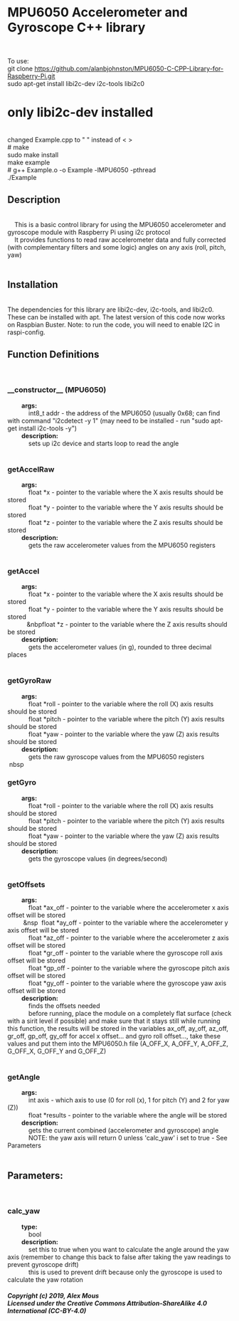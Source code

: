 <h1>MPU6050 Accelerometer and Gyroscope C++ library</h1><br>

To use:
<br>
git clone https://github.com/alanbjohnston/MPU6050-C-CPP-Library-for-Raspberry-Pi.git
<br>
sudo apt-get install libi2c-dev i2c-tools libi2c0
<br>
# only libi2c-dev installed
<br>
changed Example.cpp to " " instead of < > 
<br>
# make
<br>
sudo make install
<br>
make example
<br>
# g++ Example.o -o Example -lMPU6050 -pthread
<br>
./Example
<br>
<h2>Description</h2><br> &nbsp&nbsp&nbsp&nbspThis is a basic 
control library for using the MPU6050 accelerometer and gyroscope module with Raspberry Pi using i2c protocol<br> &nbsp&nbsp&nbsp&nbspIt provides functions to read raw accelerometer data and fully 
corrected (with complementary filters and some logic) angles on any axis (roll, pitch, yaw)<br><br> <h2>Installation</h2><br>
The dependencies for this library are libi2c-dev, i2c-tools, and libi2c0. These can be installed with apt. The latest version of this code now works on Raspbian Buster. Note: to run the code, you will need to enable I2C in raspi-config.<h2>Function 
Definitions</h2> &nbsp&nbsp&nbsp&nbsp<h3>__constructor__ (MPU6050)<br></h3> 
&nbsp&nbsp&nbsp&nbsp&nbsp&nbsp&nbsp&nbsp<b>args:</b><br> &nbsp&nbsp&nbsp&nbsp&nbsp&nbsp&nbsp&nbsp&nbsp&nbsp&nbsp&nbspint8_t 
addr - the address of the MPU6050 (usually 0x68; can find with command "i2cdetect -y 1" (may need to be installed - run "sudo 
apt-get install i2c-tools -y")<br> &nbsp&nbsp&nbsp&nbsp&nbsp&nbsp&nbsp&nbsp<b>description:</b><br> 
&nbsp&nbsp&nbsp&nbsp&nbsp&nbsp&nbsp&nbsp&nbsp&nbsp&nbsp&nbspsets up i2c device and starts loop to read the angle<br> 
&nbsp&nbsp&nbsp&nbsp<h3>getAccelRaw<br></h3> &nbsp&nbsp&nbsp&nbsp&nbsp&nbsp&nbsp&nbsp<b>args:</b><br> 
&nbsp&nbsp&nbsp&nbsp&nbsp&nbsp&nbsp&nbsp&nbsp&nbsp&nbsp&nbspfloat *x - pointer to the variable where the X axis results should 
be stored<br> &nbsp&nbsp&nbsp&nbsp&nbsp&nbsp&nbsp&nbsp&nbsp&nbsp&nbsp&nbspfloat *y - pointer to the variable where the Y axis 
results should be stored<br> &nbsp&nbsp&nbsp&nbsp&nbsp&nbsp&nbsp&nbsp&nbsp&nbsp&nbsp&nbspfloat *z - pointer to the variable 
where the Z axis results should be stored<br> &nbsp&nbsp&nbsp&nbsp&nbsp&nbsp&nbsp&nbsp<b>description:<br></b> 
&nbsp&nbsp&nbsp&nbsp&nbsp&nbsp&nbsp&nbsp&nbsp&nbsp&nbsp&nbspgets the raw accelerometer values from the MPU6050 registers<br> 
&nbsp&nbsp&nbsp&nbsp<h3>getAccel<br></h3> &nbsp&nbsp&nbsp&nbsp&nbsp&nbsp&nbsp&nbsp<b>args:<br></b> 
&nbsp&nbsp&nbsp&nbsp&nbsp&nbsp&nbsp&nbsp&nbsp&nbsp&nbsp&nbspfloat *x - pointer to the variable where the X axis results 
should be stored<br> &nbsp&nbsp&nbsp&nbsp&nbsp&nbsp&nbsp&nbsp&nbsp&nbsp&nbsp&nbspfloat *y - pointer to the variable where the 
Y axis results should be stored<br> &nbsp&nbsp&nbsp&nbsp&nbsp&nbsp&nbsp&nbsp&nbsp&nbsp&nbsp&nbpfloat *z - pointer to the 
variable where the Z axis results should be stored<br> &nbsp&nbsp&nbsp&nbsp&nbsp&nbsp&nbsp&nbsp<b>description:<br></b> 
&nbsp&nbsp&nbsp&nbsp&nbsp&nbsp&nbsp&nbsp&nbsp&nbsp&nbsp&nbspgets the accelerometer values (in g), rounded to three decimal 
places<br> &nbsp&nbsp&nbsp&nbsp<h3>getGyroRaw<br></h3> &nbsp&nbsp&nbsp&nbsp&nbsp&nbsp&nbsp&nbsp<b>args:<br></b> 
&nbsp&nbsp&nbsp&nbsp&nbsp&nbsp&nbsp&nbsp&nbsp&nbsp&nbsp&nbspfloat *roll - pointer to the variable where the roll (X) axis 
results should be stored<br> &nbsp&nbsp&nbsp&nbsp&nbsp&nbsp&nbsp&nbsp&nbsp&nbsp&nbsp&nbspfloat *pitch - pointer to the 
variable where the pitch (Y) axis results should be stored<br> 
&nbsp&nbsp&nbsp&nbsp&nbsp&nbsp&nbsp&nbsp&nbsp&nbsp&nbsp&nbspfloat *yaw - pointer to the variable where the yaw (Z) axis 
results should be stored<br> &nbsp&nbsp&nbsp&nbsp&nbsp&nbsp&nbsp&nbsp<b>description:<br></b> 
&nbsp&nbsp&nbsp&nbsp&nbsp&nbsp&nbsp&nbsp&nbsp&nbsp&nbsp&nbspgets the raw gyroscope values from the MPU6050 registers<br> 
&nbspnbsp&nbsp&nbsp<h3>getGyro<br></h3> &nbsp&nbsp&nbsp&nbsp&nbsp&nbsp&nbsp&nbsp<b>args:<br></b> 
&nbsp&nbsp&nbsp&nbsp&nbsp&nbsp&nbsp&nbsp&nbsp&nbsp&nbsp&nbspfloat *roll - pointer to the variable where the roll (X) axis 
results should be stored<br> &nbsp&nbsp&nbsp&nbsp&nbsp&nbsp&nbsp&nbsp&nbsp&nbsp&nbsp&nbspfloat *pitch - pointer to the 
variable where the pitch (Y) axis results should be stored<br> 
&nbsp&nbsp&nbsp&nbsp&nbsp&nbsp&nbsp&nbsp&nbsp&nbsp&nbsp&nbspfloat *yaw - pointer to the variable where the yaw (Z) axis 
results should be stored<br> &nbsp&nbsp&nbsp&nbsp&nbsp&nbsp&nbsp&nbsp<b>description:<br></b> 
&nbsp&nbsp&nbsp&nbsp&nbsp&nbsp&nbsp&nbsp&nbsp&nbsp&nbsp&nbspgets the gyroscope values (in degrees/second)<br> 
&nbsp&nbsp&nbsp&nbsp<h3>getOffsets<br></h3> &nbsp&nbsp&nbsp&nbsp&nbsp&nbsp&nbsp&nbsp<b>args:<br></b> 
&nbsp&nbsp&nbsp&nbsp&nbsp&nbsp&nbsp&nbsp&nbsp&nbsp&nbsp&nbspfloat *ax_off - pointer to the variable where the accelerometer x 
axis offset will be stored<br> &nbsp&nbsp&nbsp&nbsp&nbsp&nbsp&nbsp&nbsp&nbsp&nsp&nbsp&nbspfloat *ay_off - pointer to the 
variable where the accelerometer y axis offset will be stored<br> 
&nbsp&nbsp&nbsp&nbsp&nbsp&nbsp&nbsp&nbsp&nbsp&nbsp&nbsp&nbspfloat *az_off - pointer to the variable where the accelerometer z 
axis offset will be stored<br> &nbsp&nbsp&nbsp&nbsp&nbsp&nbsp&nbsp&nbsp&nbsp&nbsp&nbsp&nbspfloat *gr_off - pointer to the 
variable where the gyroscope roll axis offset will be stored<br> 
&nbsp&nbsp&nbsp&nbsp&nbsp&nbsp&nbsp&nbsp&nbsp&nbsp&nbsp&nbspfloat *gp_off - pointer to the variable where the gyroscope pitch 
axis offset will be stored<br> &nbsp&nbsp&nbsp&nbsp&nbsp&nbsp&nbsp&nbsp&nbsp&nbsp&nbsp&nbspfloat *gy_off - pointer to the 
variable where the gyroscope yaw axis offset will be stored<br> 
&nbsp&nbsp&nbsp&nbsp&nbsp&nbsp&nbsp&nbsp<b>description:<br></b> 
&nbsp&nbsp&nbsp&nbsp&nbsp&nbsp&nbsp&nbsp&nbsp&nbsp&nbsp&nbspfinds the offsets needed<br> 
&nbsp&nbsp&nbsp&nbsp&nbsp&nbsp&nbsp&nbsp&nbsp&nbsp&nbsp&nbspbefore running, place the module on a completely flat surface 
(check with a sirit level if possible) and make sure that it stays still while running this function, the results will be 
stored in the variables ax_off, ay_off, az_off, gr_off, gp_off, gy_off for accel x offset... and gyro roll offset..., take 
these values and put them into the MPU6050.h file (A_OFF_X, A_OFF_Y, A_OFF_Z, G_OFF_X, G_OFF_Y and G_OFF_Z)<br> 
&nbsp&nbsp&nbsp&nbsp<h3>getAngle<br></h3> &nbsp&nbsp&nbsp&nbsp&nbsp&nbsp&nbsp&nbsp<b>args:<br></b> 
&nbsp&nbsp&nbsp&nbsp&nbsp&nbsp&nbsp&nbsp&nbsp&nbsp&nbsp&nbspint axis - which axis to use (0 for roll (x), 1 for pitch (Y) and 
2 for yaw (Z))<br> &nbsp&nbsp&nbsp&nbsp&nbsp&nbsp&nbsp&nbsp&nbsp&nbsp&nbsp&nbspfloat *results - pointer to the variable where 
the angle will be stored<br> &nbsp&nbsp&nbsp&nbsp&nbsp&nbsp&nbsp&nbsp<b>description:<br></b> 
&nbsp&nbsp&nbsp&nbsp&nbsp&nbsp&nbsp&nbsp&nbsp&nbsp&nbsp&nbspgets the current combined (accelerometer and gyroscope) angle<br> 
&nbsp&nbsp&nbsp&nbsp&nbsp&nbsp&nbsp&nbsp&nbsp&nbsp&nbsp&nbspNOTE: the yaw axis will return 0 unless 'calc_yaw' i set to true 
- See Parameters<br><br> <h2>Parameters:<br></h2> &nbsp&nbsp&nbsp&nbsp<h3>calc_yaw<br></h3> 
&nbsp&nbsp&nbsp&nbsp&nbsp&nbsp&nbsp&nbsp<b>type:<br></b> &nbsp&nbsp&nbsp&nbsp&nbsp&nbsp&nbsp&nbsp&nbsp&nbsp&nbsp&nbspbool<br> 
&nbsp&nbsp&nbsp&nbsp&nbsp&nbsp&nbsp&nbsp<b>description:<br></b> 
&nbsp&nbsp&nbsp&nbsp&nbsp&nbsp&nbsp&nbsp&nbsp&nbsp&nbsp&nbspset this to true when you want to calculate the angle around the 
yaw axis (remember to change this back to false after taking the yaw readings to prevent gyroscope drift)<br> 
&nbsp&nbsp&nbsp&nbsp&nbsp&nbsp&nbsp&nbsp&nbsp&nbsp&nbsp&nbspthis is used to prevent drift because only the gyroscope is used 
to calculate the yaw rotation<br> <h5>Copyright (c) 2019, Alex Mous<br> Licensed under the Creative Commons 
Attribution-ShareAlike 4.0 International (CC-BY-4.0)</h5><br><br><br>
